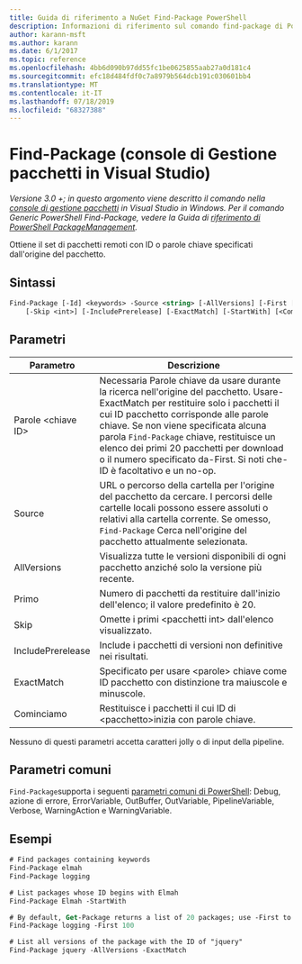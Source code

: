 ```yaml
---
title: Guida di riferimento a NuGet Find-Package PowerShell
description: Informazioni di riferimento sul comando find-package di PowerShell nella console di gestione pacchetti NuGet in Visual Studio.
author: karann-msft
ms.author: karann
ms.date: 6/1/2017
ms.topic: reference
ms.openlocfilehash: 4bb6d090b97dd55fc1be0625855aab27a0d181c4
ms.sourcegitcommit: efc18d484fdf0c7a8979b564dcb191c030601bb4
ms.translationtype: MT
ms.contentlocale: it-IT
ms.lasthandoff: 07/18/2019
ms.locfileid: "68327388"
---
```

# <a name="find-package-package-manager-console-in-visual-studio"></a>Find-Package (console di Gestione pacchetti in Visual Studio)

*Versione 3.0 +; in questo argomento viene descritto il comando nella [console di gestione pacchetti](../../consume-packages/install-use-packages-powershell.md) in Visual Studio in Windows. Per il comando Generic PowerShell Find-Package, vedere la Guida di [riferimento di PowerShell PackageManagement](/powershell/module/packagemanagement/?view=powershell-6).*

Ottiene il set di pacchetti remoti con ID o parole chiave specificati dall'origine del pacchetto.

## <a name="syntax"></a>Sintassi

```ps
Find-Package [-Id] <keywords> -Source <string> [-AllVersions] [-First [<int>]]
    [-Skip <int>] [-IncludePrerelease] [-ExactMatch] [-StartWith] [<CommonParameters>]
```

## <a name="parameters"></a>Parametri

| Parametro | Descrizione |
| --- | --- |
| Parole &lt;chiave ID&gt; | Necessaria Parole chiave da usare durante la ricerca nell'origine del pacchetto. Usare-ExactMatch per restituire solo i pacchetti il cui ID pacchetto corrisponde alle parole chiave. Se non viene specificata alcuna parola `Find-Package` chiave, restituisce un elenco dei primi 20 pacchetti per download o il numero specificato da-First. Si noti che-ID è facoltativo e un no-op. |
| Source | URL o percorso della cartella per l'origine del pacchetto da cercare. I percorsi delle cartelle locali possono essere assoluti o relativi alla cartella corrente. Se omesso, `Find-Package` Cerca nell'origine del pacchetto attualmente selezionata. |
| AllVersions | Visualizza tutte le versioni disponibili di ogni pacchetto anziché solo la versione più recente. |
| Primo | Numero di pacchetti da restituire dall'inizio dell'elenco; il valore predefinito è 20. |
| Skip | Omette i primi &lt;pacchetti int&gt; dall'elenco visualizzato.  |
| IncludePrerelease | Include i pacchetti di versioni non definitive nei risultati. |
| ExactMatch | Specificato per usare &lt;parole&gt; chiave come ID pacchetto con distinzione tra maiuscole e minuscole. |
| Cominciamo | Restituisce i pacchetti il cui ID di &lt;pacchetto&gt;inizia con parole chiave. |

Nessuno di questi parametri accetta caratteri jolly o di input della pipeline.

## <a name="common-parameters"></a>Parametri comuni

`Find-Package`supporta i seguenti [parametri comuni di PowerShell](http://go.microsoft.com/fwlink/?LinkID=113216): Debug, azione di errore, ErrorVariable, OutBuffer, OutVariable, PipelineVariable, Verbose, WarningAction e WarningVariable.

## <a name="examples"></a>Esempi

```ps
# Find packages containing keywords
Find-Package elmah
Find-Package logging

# List packages whose ID begins with Elmah
Find-Package Elmah -StartWith

# By default, Get-Package returns a list of 20 packages; use -First to show more
Find-Package logging -First 100

# List all versions of the package with the ID of "jquery"
Find-Package jquery -AllVersions -ExactMatch
```

